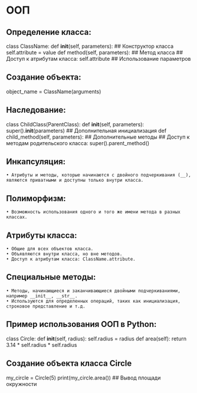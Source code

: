 # ООП
## Определение класса:
class ClassName:
    def __init__(self, parameters):
        ## Конструктор класса
        self.attribute = value
    def method(self, parameters):
        ## Метод класса
        ## Доступ к атрибутам класса: self.attribute
        ## Использование параметров
## Создание объекта:
object_name = ClassName(arguments)
## Наследование:
class ChildClass(ParentClass):
    def __init__(self, parameters):
        super().__init__(parameters)
        ## Дополнительная инициализация
    def child_method(self, parameters):
        ## Дополнительные методы
        ## Доступ к методам родительского класса: super().parent_method()
## Инкапсуляция:
    • Атрибуты и методы, которые начинаются с двойного подчеркивания (__), являются приватными и доступны только внутри класса.
## Полиморфизм:
    • Возможность использования одного и того же имени метода в разных классах.
## Атрибуты класса:
    • Общие для всех объектов класса.
    • Объявляются внутри класса, но вне методов.
    • Доступ к атрибутам класса: ClassName.attribute.
## Специальные методы:
    • Методы, начинающиеся и заканчивающиеся двойными подчеркиваниями, например __init__, __str__.
    • Используются для определенных операций, таких как инициализация, строковое представление и т.д.

## Пример использования ООП в Python:
class Circle:
    def __init__(self, radius):
        self.radius = radius
    def area(self):
        return 3.14 * self.radius * self.radius
## Создание объекта класса Circle
my_circle = Circle(5)
print(my_circle.area())  ## Вывод площади окружности
